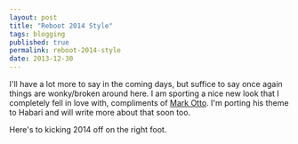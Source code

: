 ```yaml
---
layout: post
title: "Reboot 2014 Style"
tags: blogging
published: true
permalink: reboot-2014-style
date: 2013-12-30
---
```


I'll have a lot more to say in the coming days, but suffice to say once again things are wonky/broken around here. I am sporting a nice new look that I completely fell in love with, compliments of [Mark Otto](http://markdotto.com). I'm porting his theme to Habari and will write more about that soon too.

Here's to kicking 2014 off on the right foot.
